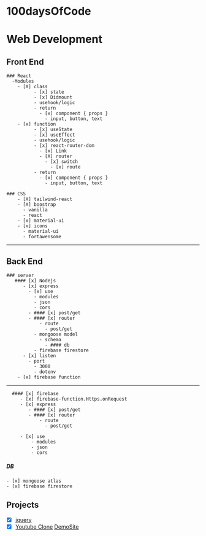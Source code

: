 # 100daysOfCode
# Web Development
  ## Front End
    ### React
      -Modules
        - [X] class 
              - [x] state
              - [x] Didmount
              - usehook/logic
              - return 
                - [x] component { props }
                  - input, button, text
        - [x] function
              - [x] useState
              - [x] useEffect
              - usehook/logic
              - [x] react-router-dom
                - [x] Link
                - [X] router
                  - [x] switch
                    - [x] route
              - return 
                - [x] component { props }
                  - input, button, text
             
    ### CSS
        - [X] tailwind-react
        - [X] boostrap
          - vanilla
          - react
        - [x] material-ui
        - [x] icons
          - material-ui
          - fortawensome
-----
  ## Back End
    ### server
       #### [x] Nodejs
          - [x] express
            - [x] use
              - modules
              - json
              - cors
            - #### [x] post/get
            - #### [x] router
                - route
                  - post/get
              - mongoose model
                - schema
                  - #### db
              - firebase firestore
          - [x] listen
            - port
              - 3000
              - dotenv
        - [x] firebase function
-----        
      #### [x] firebase
         - [x] firebase-function.Https.onRequest
         - [x] express
            - #### [x] post/get
            - #### [x] router
                - route
                  - post/get
                
         - [x] use
             - modules
             - json
             - cors
         
  ##### DB
    - [x] mongoose atlas
    - [x] firebase firestore

## Projects
 - [X] [jquery](https://github.com/SarahJoline/Train-Scheduler-/blob/master/assets/app.js)  
 - [X] [Youtube Clone](https://github.com/wetech16/youtube-clone) [DemoSite](https://clone-92e8b.web.app/)
